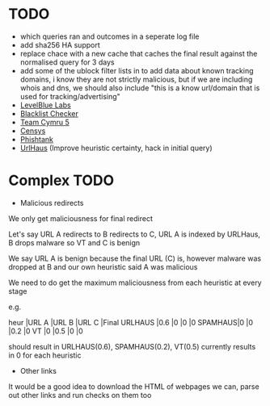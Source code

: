 # TODO

- which queries ran and outcomes in a seperate log file
- add sha256 HA support
- replace chace with a new cache that caches the final result against the normalised query for 3 days
- add some of the ublock filter lists in to add data about known tracking domains, i know they are not strictly malicious, but if we are including whois and dns, we should also include "this is a know url/domain that is used for tracking/advertising"
- [LevelBlue Labs](https://otx.alienvault.com/)
- [Blacklist Checker](https://blacklistchecker.com/)
- [Team Cymru 5](https://www.team-cymru.com/)
- [Censys](https://search.censys.io/)
- [Phishtank](https://phishtank.org/)
- [UrlHaus](https://urlhaus.abuse.ch/) (Improve heuristic certainty, hack in initial query)

# Complex TODO

- Malicious redirects

We only get maliciousness for final redirect

Let's say URL A redirects to B redirects to C, URL A is indexed by URLHaus, B drops malware so VT and C is benign

We say URL A is benign because the final URL (C) is, however malware was dropped at B and our own heuristic said A was malicious

We need to do get the maximum maliciousness from each heuristic at every stage 

e.g.

heur 	|URL A 	|URL B 	|URL C 	|Final
URLHAUS |0.6	|0	 	|0 		|0
SPAMHAUS|0		|0		|0.2 	|0
VT		|0		|0.5 	|0		|0

should result in URLHAUS(0.6), SPAMHAUS(0.2), VT(0.5)
currently results in 0 for each heuristic

- Other links

It would be a good idea to download the HTML of webpages we can, parse out other links and run checks on them too
